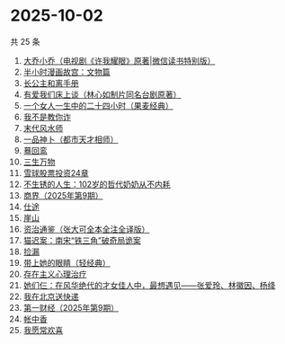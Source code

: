 # 2025-10-02

共 25 条

<!-- BEGIN WEREAD -->
<!-- 最后更新时间 2025-10-02 08:41:10 +0800 -->
1. [大乔小乔（电视剧《许我耀眼》原著|微信读书特别版）](https://weread.qq.com/web/bookDetail/1ae327f0813aba7fag017585)
1. [半小时漫画故宫：文物篇](https://weread.qq.com/web/bookDetail/06a32200813aba724g0146b7)
1. [长公主和离手册](https://weread.qq.com/web/bookDetail/1ec326b0813aba730g013f38)
1. [有爱我们床上谈（林心如制片同名台剧原著）](https://weread.qq.com/web/bookDetail/17632910813aba76cg012502)
1. [一个女人一生中的二十四小时（果麦经典）](https://weread.qq.com/web/bookDetail/bcc32220813aba6bbg013071)
1. [我不是教你诈](https://weread.qq.com/web/bookDetail/14232ed0813ab6d8fg019a70)
1. [末代风水师](https://weread.qq.com/web/bookDetail/77332520813aba722g010c64)
1. [一品神卜（都市天才相师）](https://weread.qq.com/web/bookDetail/34b32b90813aba555g0105ad)
1. [蓦回鸾](https://weread.qq.com/web/bookDetail/14b321d0813aba723g011c1b)
1. [三生万物](https://weread.qq.com/web/bookDetail/48432b50813ab9339g013f3f)
1. [雪球股票投资24章](https://weread.qq.com/web/bookDetail/2f032be0813aba75fg011b7a)
1. [不生锈的人生：102岁的哲代奶奶从不内耗](https://weread.qq.com/web/bookDetail/77232620813aba06dg01442d)
1. [商界（2025年第9期）](https://weread.qq.com/web/bookDetail/03f32750813aba78cg010878)
1. [仕途](https://weread.qq.com/web/bookDetail/016325a0813aba6e3g014bf8)
1. [崖山](https://weread.qq.com/web/bookDetail/c4132250813aba76eg014c67)
1. [资治通鉴（张大可全本全注全译版）](https://weread.qq.com/web/bookDetail/33532d70813aba6ccg011cd8)
1. [猫迟案：南宋“铁三角”破奇局诡案](https://weread.qq.com/web/bookDetail/a6332650813aba6a9g012871)
1. [捡漏](https://weread.qq.com/web/bookDetail/fa8324f0813aba75eg015764)
1. [带上她的眼睛（轻经典）](https://weread.qq.com/web/bookDetail/0f032480813ab9f2bg0128ad)
1. [存在主义心理治疗](https://weread.qq.com/web/bookDetail/538320a0813ab83e4g01836b)
1. [她们仨：在风华绝代的才女佳人中，最想遇见——张爱玲、林徽因、杨绛](https://weread.qq.com/web/bookDetail/0f3328d0728089930f34340)
1. [我在北京送快递](https://weread.qq.com/web/bookDetail/51532c40813ab7c0ag019c84)
1. [第一财经（2025年第9期）](https://weread.qq.com/web/bookDetail/751322e0813aba7f5g015500)
1. [帐中香](https://weread.qq.com/web/bookDetail/e3232920813aba5e1g01341c)
1. [我愿常欢喜](https://weread.qq.com/web/bookDetail/6d032db0813ab814cg01374d)
<!-- END WEREAD -->